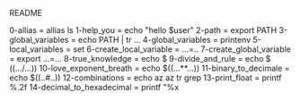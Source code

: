README

0-allias = allias ls
1-help_you = echo "hello $user"
2-path = export PATH
3-global_variables = echo PATH | tr ...
4-global_variables = printenv
5-local_variables = set
6-create_local_variable =  ...=..
7-create_global_variable = export ...=...
8-true_knowledge = echo $
9-divide_and_rule = echo $ ((.../...))
10-love_exponent_breath = echo $((...**...))
11-binary_to_decimale = echo $((..#..))
12-combinations = echo az az tr grep
13-print_float = printf %.2f
14-decimal_to_hexadecimal = printf "%x
